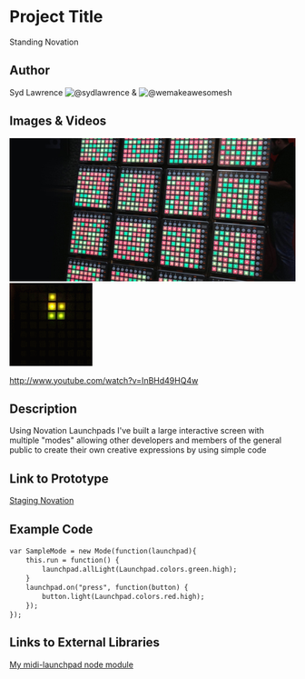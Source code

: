 # Project Title
Standing Novation

## Author
Syd Lawrence ![@sydlawrence](http://twitter.com/sydlawrence) & ![@wemakeawesomesh](http://twitter.com/wemakeawesomesh)

## Images & Videos
![Cover Image](images/cover.jpg?raw=true "Cover Image")
![Tetris GIF](images/example.gif?raw=true "Tetris GIF")

http://www.youtube.com/watch?v=InBHd49HQ4w

## Description
Using Novation Launchpads I've built a large interactive screen with multiple "modes" allowing other developers and members of the general public to create their own creative expressions by using simple code

## Link to Prototype
[Staging Novation](http://global.novationmusic.com/community/news/standing-novation "Standing Novation blog post")

## Example Code
```
var SampleMode = new Mode(function(launchpad){
    this.run = function() {
        launchpad.allLight(Launchpad.colors.green.high);
    }
    launchpad.on("press", function(button) {
        button.light(Launchpad.colors.red.high);
    });
});
```
## Links to External Libraries
[My midi-launchpad node module](https://github.com/sydlawrence/node-midi-launchpad "node midi-launchpad")

